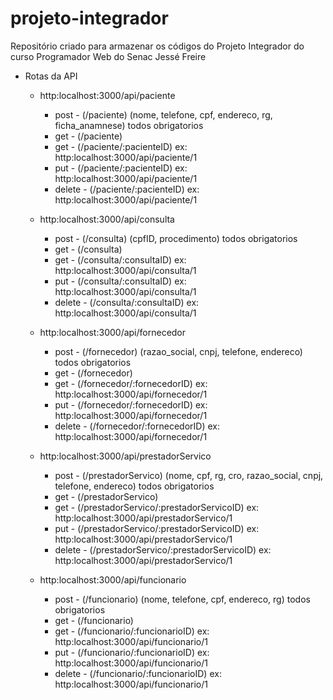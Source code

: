 # projeto-integrador
Repositório criado para armazenar os códigos do Projeto Integrador do curso Programador Web do Senac Jessé Freire
* Rotas da API
    - http:localhost:3000/api/paciente
        * post - (/paciente) (nome, telefone, cpf, endereco, rg, ficha_anamnese) todos obrigatorios
        * get - (/paciente)
        * get - (/paciente/:pacienteID) ex: http:localhost:3000/api/paciente/1
        * put - (/paciente/:pacienteID) ex: http:localhost:3000/api/paciente/1
        * delete - (/paciente/:pacienteID) ex: http:localhost:3000/api/paciente/1

    - http:localhost:3000/api/consulta
        * post - (/consulta) (cpfID, procedimento) todos obrigatorios
        * get - (/consulta)
        * get - (/consulta/:consultaID) ex: http:localhost:3000/api/consulta/1
        * put - (/consulta/:consultaID) ex: http:localhost:3000/api/consulta/1
        * delete - (/consulta/:consultaID) ex: http:localhost:3000/api/consulta/1

    - http:localhost:3000/api/fornecedor
        * post - (/fornecedor) (razao_social, cnpj, telefone, endereco) todos obrigatorios
        * get - (/fornecedor)
        * get - (/fornecedor/:fornecedorID) ex: http:localhost:3000/api/fornecedor/1
        * put - (/fornecedor/:fornecedorID) ex: http:localhost:3000/api/fornecedor/1
        * delete - (/fornecedor/:fornecedorID) ex: http:localhost:3000/api/fornecedor/1

    - http:localhost:3000/api/prestadorServico
        * post - (/prestadorServico) (nome, cpf, rg, cro, razao_social, cnpj, telefone, endereco) todos obrigatorios
        * get - (/prestadorServico)
        * get - (/prestadorServico/:prestadorServicoID) ex: http:localhost:3000/api/prestadorServico/1
        * put - (/prestadorServico/:prestadorServicoID) ex: http:localhost:3000/api/prestadorServico/1
        * delete - (/prestadorServico/:prestadorServicoID) ex: http:localhost:3000/api/prestadorServico/1

    - http:localhost:3000/api/funcionario
        * post - (/funcionario) (nome, telefone, cpf, endereco, rg) todos obrigatorios
        * get - (/funcionario)
        * get - (/funcionario/:funcionarioID) ex: http:localhost:3000/api/funcionario/1
        * put - (/funcionario/:funcionarioID) ex: http:localhost:3000/api/funcionario/1
        * delete - (/funcionario/:funcionarioID) ex: http:localhost:3000/api/funcionario/1